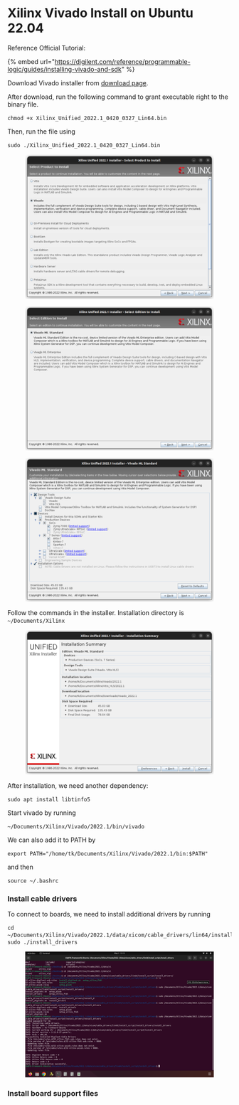 # Xilinx Vivado Install on Ubuntu 22.04

Reference Official Tutorial:

{% embed url="https://digilent.com/reference/programmable-logic/guides/installing-vivado-and-sdk" %}



Download Vivado installer from [download page](https://www.xilinx.com/member/forms/download/xef.html?filename=Xilinx\_Unified\_2022.1\_0420\_0327\_Lin64.bin).

After download, run the following command to grant executable right to the binary file.

```
chmod +x Xilinx_Unified_2022.1_0420_0327_Lin64.bin
```

Then, run the file using&#x20;

```
sudo ./Xilinx_Unified_2022.1_0420_0327_Lin64.bin
```



<figure><img src="../.gitbook/assets/image (101).png" alt=""><figcaption></figcaption></figure>

<figure><img src="../.gitbook/assets/image (3) (1) (1).png" alt=""><figcaption></figcaption></figure>

<figure><img src="../.gitbook/assets/image (4) (2) (1) (1).png" alt=""><figcaption></figcaption></figure>

Follow the commands in the installer. Installation directory is `~/Documents/Xilinx`

<figure><img src="../.gitbook/assets/image (5) (2) (1).png" alt=""><figcaption></figcaption></figure>



After installation, we need another dependency:

```
sudo apt install libtinfo5
```



Start vivado by running

```
~/Documents/Xilinx/Vivado/2022.1/bin/vivado
```

We can also add it to PATH by

```
export PATH="/home/tk/Documents/Xilinx/Vivado/2022.1/bin:$PATH"
```

and then

```
source ~/.bashrc
```



### Install cable drivers

To connect to boards, we need to install additional drivers by running

```
cd ~/Documents/Xilinx/Vivado/2022.1/data/xicom/cable_drivers/lin64/install_script/install_drivers
sudo ./install_drivers
```

<figure><img src="../.gitbook/assets/image (53).png" alt=""><figcaption></figcaption></figure>



### Install board support files



